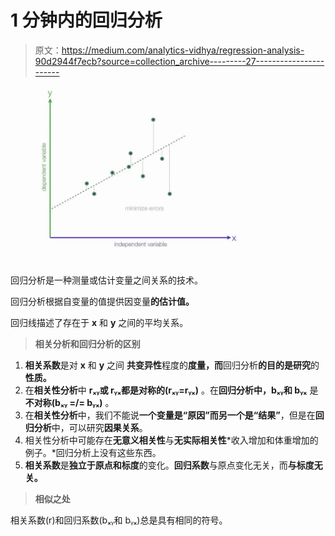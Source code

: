 # 1 分钟内的回归分析

> 原文：<https://medium.com/analytics-vidhya/regression-analysis-90d2944f7ecb?source=collection_archive---------27----------------------->

![](img/aaebc4e188a24bea502d3438296d7450.png)

回归分析是一种测量或估计变量之间关系的技术。

回归分析根据自变量的值提供因变量**的估计值。**

回归线描述了存在于 **x** 和 **y** 之间的平均关系。

> **相关分析和回归分析的区别**

1.  **相关系数**是对 **x** 和 **y** 之间 **共变异性**程度的**度量，而**回归分析**的目的是研究**的**性质。**
2.  在**相关性分析**中 **rₓᵧ或 rᵧₓ都是对称的(rₓᵧ=rᵧₓ)** 。在**回归分析中，bₓᵧ和 bᵧₓ** 是**不对称(bₓᵧ =/= bᵧₓ)** 。
3.  在**相关性分析**中，我们不能说**一个变量是“原因”**而**另一个是“结果”**，但是在**回归分析**中，可以研究**因果关系**。
4.  相关性分析中可能存在**无意义相关性**与**无实际相关性***收入增加和体重增加的例子。*回归分析上没有这些东西。
5.  **相关系数**是**独立于原点和标度**的变化。**回归系数**与原点变化无关，而**与标度无关。**

> **相似之处**

相关系数(r)和回归系数(bₓᵧ和 bᵧₓ)总是具有相同的符号。